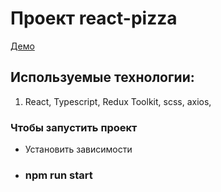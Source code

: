 # Проект react-pizza

[Демо](https://react-pizza-tau-one.vercel.app/)

## Используемые технологии:

1) React, Typescript, Redux Toolkit, scss, axios, 

### Чтобы запустить проект

- Установить зависимости
- ### npm run start